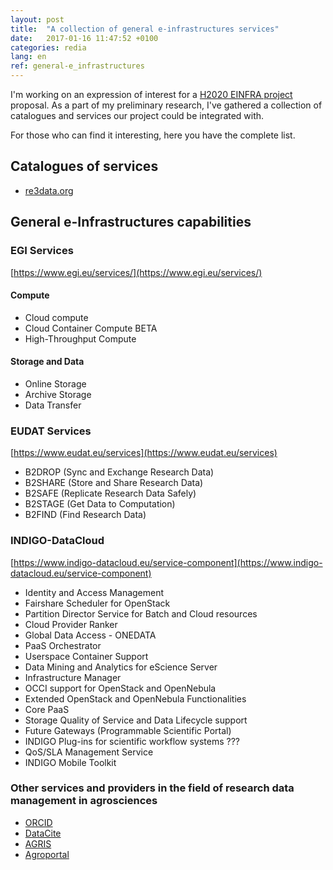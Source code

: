 ```yaml
---
layout: post
title:  "A collection of general e-infrastructures services"
date:   2017-01-16 11:47:52 +0100
categories: redia
lang: en
ref: general-e_infrastructures
---
```


I'm working on an expression of interest for a [H2020 EINFRA project](https://www.indigo-datacloud.eu/node/341) proposal. As a part of my preliminary research, I've gathered a collection of catalogues and services our project
could be integrated with.

For those who can find it interesting, here you have the complete list.

## Catalogues of services
- [re3data.org](re3data.org)

## General e-Infrastructures capabilities

### EGI Services
[https://www.egi.eu/services/](https://www.egi.eu/services/)

#### Compute
- Cloud compute
- Cloud Container Compute BETA
- High-Throughput Compute

#### Storage and Data
- Online Storage
- Archive Storage
- Data Transfer

### EUDAT Services
[https://www.eudat.eu/services](https://www.eudat.eu/services)

- B2DROP (Sync and Exchange Research Data)
- B2SHARE (Store and Share Research Data)
- B2SAFE (Replicate Research Data Safely)
- B2STAGE (Get Data to Computation)
- B2FIND (Find Research Data)

### INDIGO-DataCloud
[https://www.indigo-datacloud.eu/service-component](https://www.indigo-datacloud.eu/service-component)

- Identity and Access Management
- Fairshare Scheduler for OpenStack
- Partition Director Service for Batch and Cloud resources
- Cloud Provider Ranker
- Global Data Access - ONEDATA
- PaaS Orchestrator
- Userspace Container Support
- Data Mining and Analytics for eScience Server
- Infrastructure Manager
- OCCI support for OpenStack and OpenNebula
- Extended OpenStack and OpenNebula Functionalities
- Core PaaS
- Storage Quality of Service and Data Lifecycle support
- Future Gateways (Programmable Scientific Portal)
- INDIGO Plug-ins for scientific workflow systems ???
- QoS/SLA Management Service
- INDIGO Mobile Toolkit

### Other services and providers in the field of research data management in agrosciences
- [ORCID](https://orcid.org/)
- [DataCite](https://www.datacite.org/)
- [AGRIS](http://agris.fao.org/agris-search/index.do)
- [Agroportal](http://agroportal.lirmm.fr/)
